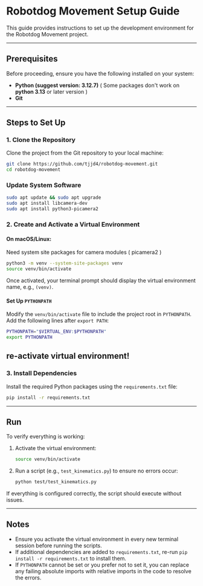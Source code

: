 # Robotdog Movement Setup Guide

This guide provides instructions to set up the development environment for the Robotdog Movement project.

---

## Prerequisites

Before proceeding, ensure you have the following installed on your system:
- **Python (suggest version: 3.12.7)** ( Some packages don't work on **python 3.13** or later version )
- **Git**
---

## Steps to Set Up

### 1. Clone the Repository

Clone the project from the Git repository to your local machine:
```bash
git clone https://github.com/tjjd4/robotdog-movement.git
cd robotdog-movement
```

### Update System Software
```bash
sudo apt update && sudo apt upgrade
sudo apt install libcamera-dev
sudo apt install python3-picamera2
```

### 2. Create and Activate a Virtual Environment

#### On macOS/Linux:
Need system site packages for camera modules ( picamera2 )
```bash
python3 -m venv --system-site-packages venv
source venv/bin/activate
```

Once activated, your terminal prompt should display the virtual environment name, e.g., `(venv)`.

#### Set Up `PYTHONPATH`

Modify the `venv/bin/activate` file to include the project root in `PYTHONPATH`. Add the following lines after `export PATH`:
```bash
PYTHONPATH="$VIRTUAL_ENV:$PYTHONPATH"
export PYTHONPATH
```
re-activate virtual environment!
---

### 3. Install Dependencies

Install the required Python packages using the `requirements.txt` file:
```bash
pip install -r requirements.txt
```
---

## Run

To verify everything is working:

1. Activate the virtual environment:
   ```bash
   source venv/bin/activate
   ```

2. Run a script (e.g., `test_kinematics.py`) to ensure no errors occur:
   ```bash
   python test/test_kinematics.py
   ```

If everything is configured correctly, the script should execute without issues.

---

## Notes

- Ensure you activate the virtual environment in every new terminal session before running the scripts.
- If additional dependencies are added to `requirements.txt`, re-run `pip install -r requirements.txt` to install them.
- If `PYTHONPATH` cannot be set or you prefer not to set it, you can replace any failing absolute imports with relative imports in the code to resolve the errors.
